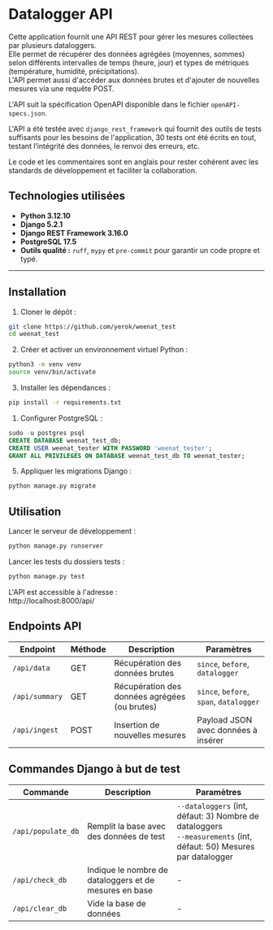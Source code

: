 
# Datalogger API


Cette application fournit une API REST pour gérer les mesures collectées par plusieurs dataloggers.  
Elle permet de récupérer des données agrégées (moyennes, sommes) selon différents intervalles de temps (heure, jour) et types de métriques (température, humidité, précipitations).  
L'API permet aussi d'accéder aux données brutes et d'ajouter de nouvelles mesures via une requête POST.

L'API suit la spécification OpenAPI disponible dans le fichier `openAPI-specs.json`.

L'API a été testée avec `django_rest_framework` qui fournit des outils de tests suffisants pour les besoins de l'application, 30 tests ont été écrits en tout, testant l’intégrité des données, le renvoi des erreurs, etc. 

Le code et les commentaires sont en anglais pour rester cohérent avec les standards de développement et faciliter la collaboration.

## Technologies utilisées

- **Python 3.12.10**
- **Django 5.2.1**
- **Django REST Framework 3.16.0**
- **PostgreSQL 17.5**
- **Outils qualité :** `ruff`, `mypy` et `pre-commit` pour garantir un code propre et typé.

---

## Installation

1. Cloner le dépôt :

```bash
git clone https://github.com/yerok/weenat_test
cd weenat_test
```

2. Créer et activer un environnement virtuel Python :

```bash
python3 -m venv venv
source venv/bin/activate
```

3. Installer les dépendances :

```bash
pip install -r requirements.txt
```

1. Configurer PostgreSQL :

```sql
sudo -u postgres psql
CREATE DATABASE weenat_test_db;
CREATE USER weenat_tester WITH PASSWORD 'weenat_tester';
GRANT ALL PRIVILEGES ON DATABASE weenat_test_db TO weenat_tester;
```

5. Appliquer les migrations Django :

```bash
python manage.py migrate
```

## Utilisation

Lancer le serveur de développement :

```bash
python manage.py runserver
```

Lancer les tests du dossiers tests :

```bash
python manage.py test
```

L'API est accessible à l'adresse :  
http://localhost:8000/api/

## Endpoints API

| Endpoint       | Méthode | Description                                      | Paramètres                     |
|----------------|---------|--------------------------------------------------|---------------------------------|
| `/api/data`    | GET     | Récupération des données brutes                 | `since`, `before`, `datalogger` |
| `/api/summary` | GET     | Récupération des données agrégées (ou brutes)   | `since`, `before`, `span`, `datalogger` |
| `/api/ingest`  | POST    | Insertion de nouvelles mesures                  | Payload JSON avec données à insérer |

## Commandes Django à but de test

| Commande            | Description                                      | Paramètres |
|---------------------|--------------------------------------------------|------------|
| `/api/populate_db`  | Remplit la base avec des données de test         | `--dataloggers` (int, défaut: 3) Nombre de dataloggers<br>`--measurements` (int, défaut: 50) Mesures par datalogger |
| `/api/check_db`     | Indique le nombre de dataloggers et de mesures en base | - |
| `/api/clear_db`     | Vide la base de données                         | - |

